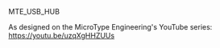 MTE_USB_HUB

As designed on the MicroType Engineering's YouTube series: https://youtu.be/uzqXgHHZUUs
